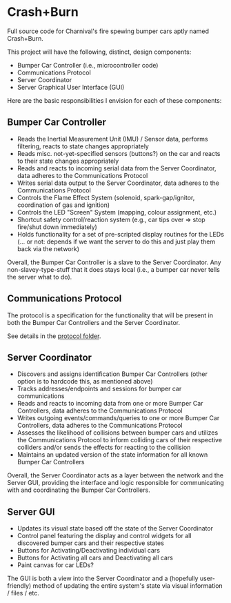 Crash+Burn
============

Full source code for Charnival's fire spewing bumper cars aptly named Crash+Burn.

This project will have the following, distinct, design components:

* Bumper Car Controller (i.e., microcontroller code)
* Communications Protocol
* Server Coordinator
* Server Graphical User Interface (GUI)

Here are the basic responsibilities I envision for each of these components:

Bumper Car Controller
---------------------
* Reads the Inertial Measurement Unit (IMU) / Sensor data, performs filtering, reacts to state changes appropriately
* Reads misc. not-yet-specified sensors (buttons?) on the car and reacts to their state changes appropriately
* Reads and reacts to incoming serial data from the Server Coordinator, data adheres to the Communications Protocol
* Writes serial data output to the Server Coordinator, data adheres to the Communications Protocol
* Controls the Flame Effect System (solenoid, spark-gap/ignitor, coordination of gas and ignition)
* Controls the LED "Screen" System (mapping, colour assignment, etc.)
* Shortcut safety control/reaction system (e.g., car tips over => stop fire/shut down immediately)
* Holds functionality for a set of pre-scripted display routines for the LEDs (... or not: depends if we want the server to do this and just play them back via the network)

Overall, the Bumper Car Controller is a slave to the Server Coordinator. Any non-slavey-type-stuff that it does stays local (i.e., a bumper car never tells the server what to do).

Communications Protocol
---------------------

The protocol is a specification for the functionality that will be present in both the Bumper Car Controllers and the Server Coordinator.

See details in the [protocol folder](https://github.com/S3FA/CrashAndBurn/tree/master/protocol).

Server Coordinator
------------------

* Discovers and assigns identification Bumper Car Controllers (other option is to hardcode this, as mentioned above)
* Tracks addresses/endpoints and sessions for bumper car communications
* Reads and reacts to incoming data from one or more Bumper Car Controllers, data adheres to the Communications Protocol
* Writes outgoing events/commands/queries to one or more Bumper Car Controllers, data adheres to the Communications Protocol
* Assesses the likelihood of collisions between bumper cars and utilizes the Communications Protocol to inform colliding cars of their respective colliders and/or sends the effects for reacting to the collision
* Maintains an updated version of the state information for all known Bumper Car Controllers

Overall, the Server Coordinator acts as a layer between the network and the Server GUI, providing the interface and logic responsible for communicating with and coordinating the Bumper Car Controllers.

Server GUI
----------

* Updates its visual state based off the state of the Server Coordinator
* Control panel featuring the display and control widgets for all discovered bumper cars and their respective states
* Buttons for Activating/Deactivating individual cars
* Buttons for Activating all cars and Deactivating all cars
* Paint canvas for car LEDs?

The GUI is both a view into the Server Coordinator and a (hopefully user-friendly) method of updating the entire system's state via visual information / files / etc.
